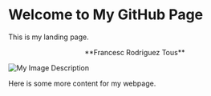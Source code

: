 # Welcome to My GitHub Page

This is my landing page.

<div style="text-align: center;">
  **Francesc Rodriguez Tous**
</div>

![My Image Description](assets/images/your-image.jpg)

Here is some more content for my webpage.
